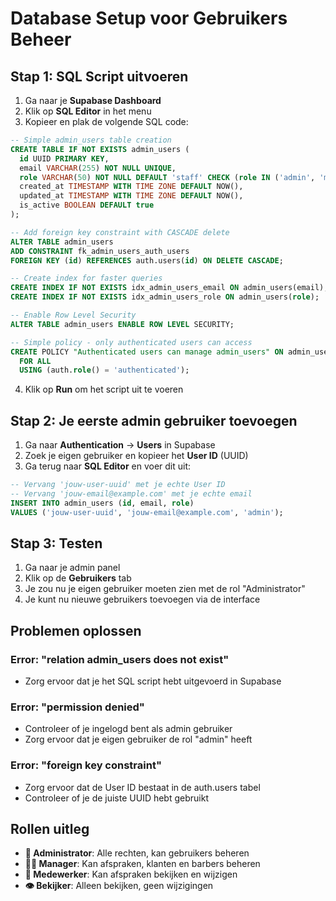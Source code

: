 # Database Setup voor Gebruikers Beheer

## Stap 1: SQL Script uitvoeren

1. Ga naar je **Supabase Dashboard**
2. Klik op **SQL Editor** in het menu
3. Kopieer en plak de volgende SQL code:

```sql
-- Simple admin_users table creation
CREATE TABLE IF NOT EXISTS admin_users (
  id UUID PRIMARY KEY,
  email VARCHAR(255) NOT NULL UNIQUE,
  role VARCHAR(50) NOT NULL DEFAULT 'staff' CHECK (role IN ('admin', 'manager', 'staff', 'viewer')),
  created_at TIMESTAMP WITH TIME ZONE DEFAULT NOW(),
  updated_at TIMESTAMP WITH TIME ZONE DEFAULT NOW(),
  is_active BOOLEAN DEFAULT true
);

-- Add foreign key constraint with CASCADE delete
ALTER TABLE admin_users 
ADD CONSTRAINT fk_admin_users_auth_users 
FOREIGN KEY (id) REFERENCES auth.users(id) ON DELETE CASCADE;

-- Create index for faster queries
CREATE INDEX IF NOT EXISTS idx_admin_users_email ON admin_users(email);
CREATE INDEX IF NOT EXISTS idx_admin_users_role ON admin_users(role);

-- Enable Row Level Security
ALTER TABLE admin_users ENABLE ROW LEVEL SECURITY;

-- Simple policy - only authenticated users can access
CREATE POLICY "Authenticated users can manage admin_users" ON admin_users
  FOR ALL
  USING (auth.role() = 'authenticated');
```

4. Klik op **Run** om het script uit te voeren

## Stap 2: Je eerste admin gebruiker toevoegen

1. Ga naar **Authentication** → **Users** in Supabase
2. Zoek je eigen gebruiker en kopieer het **User ID** (UUID)
3. Ga terug naar **SQL Editor** en voer dit uit:

```sql
-- Vervang 'jouw-user-uuid' met je echte User ID
-- Vervang 'jouw-email@example.com' met je echte email
INSERT INTO admin_users (id, email, role) 
VALUES ('jouw-user-uuid', 'jouw-email@example.com', 'admin');
```

## Stap 3: Testen

1. Ga naar je admin panel
2. Klik op de **Gebruikers** tab
3. Je zou nu je eigen gebruiker moeten zien met de rol "Administrator"
4. Je kunt nu nieuwe gebruikers toevoegen via de interface

## Problemen oplossen

### Error: "relation admin_users does not exist"
- Zorg ervoor dat je het SQL script hebt uitgevoerd in Supabase

### Error: "permission denied"
- Controleer of je ingelogd bent als admin gebruiker
- Zorg ervoor dat je eigen gebruiker de rol "admin" heeft

### Error: "foreign key constraint"
- Zorg ervoor dat de User ID bestaat in de auth.users tabel
- Controleer of je de juiste UUID hebt gebruikt

## Rollen uitleg

- **🔑 Administrator**: Alle rechten, kan gebruikers beheren
- **👨‍💼 Manager**: Kan afspraken, klanten en barbers beheren
- **👤 Medewerker**: Kan afspraken bekijken en wijzigen
- **👁️ Bekijker**: Alleen bekijken, geen wijzigingen
